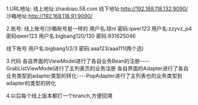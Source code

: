 1.URL地址:
  线上地址:zhaobiao.58.com
  线下地址:http://192.168.118.132:9090/
  沙箱地址:http://192.168.118.91:9090/
  
2.账号:
  线上账号/沙箱账号是一样的
        用户名:琼nl 密码:qwer123
        用户名:zzyvz_p4 密码qwer123
        用户名:bigbang120/130 密码:931625046
  
  线下账号
        用户名:bigbang1/2/3 密码:aaa123/aaa111(两个选)
  
  
3.代码
        各自界面的ViewModel进行了各自业务Bean的注册----GrabListViewModel进行了主列表页的业务注册
        各自界面的Adapter进行了各自业务类型到adapter类型的转化----PopAdapter进行了主列表也的业务类型到adapter的类型的转化
        
4.以后每个线上版本都打一个branch,方便回溯